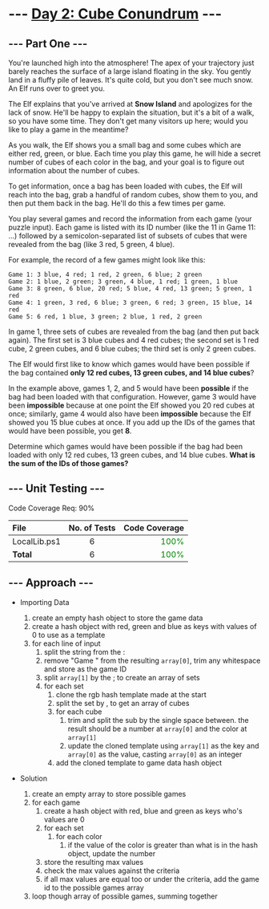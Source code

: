 # --- [Day 2: Cube Conundrum](https://adventofcode.com/2023/day/2) ---
## --- Part One ---
You're launched high into the atmosphere! The apex of your trajectory just barely reaches the surface of a large island floating in the sky. You gently land in a fluffy pile of leaves. It's quite cold, but you don't see much snow. An Elf runs over to greet you.

The Elf explains that you've arrived at **Snow Island** and apologizes for the lack of snow. He'll be happy to explain the situation, but it's a bit of a walk, so you have some time. They don't get many visitors up here; would you like to play a game in the meantime?

As you walk, the Elf shows you a small bag and some cubes which are either red, green, or blue. Each time you play this game, he will hide a secret number of cubes of each color in the bag, and your goal is to figure out information about the number of cubes.

To get information, once a bag has been loaded with cubes, the Elf will reach into the bag, grab a handful of random cubes, show them to you, and then put them back in the bag. He'll do this a few times per game.

You play several games and record the information from each game (your puzzle input). Each game is listed with its ID number (like the 11 in Game 11: ...) followed by a semicolon-separated list of subsets of cubes that were revealed from the bag (like 3 red, 5 green, 4 blue).

For example, the record of a few games might look like this:

```
Game 1: 3 blue, 4 red; 1 red, 2 green, 6 blue; 2 green
Game 2: 1 blue, 2 green; 3 green, 4 blue, 1 red; 1 green, 1 blue
Game 3: 8 green, 6 blue, 20 red; 5 blue, 4 red, 13 green; 5 green, 1 red
Game 4: 1 green, 3 red, 6 blue; 3 green, 6 red; 3 green, 15 blue, 14 red
Game 5: 6 red, 1 blue, 3 green; 2 blue, 1 red, 2 green
```

In game 1, three sets of cubes are revealed from the bag (and then put back again). The first set is 3 blue cubes and 4 red cubes; the second set is 1 red cube, 2 green cubes, and 6 blue cubes; the third set is only 2 green cubes.

The Elf would first like to know which games would have been possible if the bag contained **only 12 red cubes, 13 green cubes, and 14 blue cubes**?

In the example above, games 1, 2, and 5 would have been **possible** if the bag had been loaded with that configuration. However, game 3 would have been **impossible** because at one point the Elf showed you 20 red cubes at once; similarly, game 4 would also have been **impossible** because the Elf showed you 15 blue cubes at once. If you add up the IDs of the games that would have been possible, you get **8**.

Determine which games would have been possible if the bag had been loaded with only 12 red cubes, 13 green cubes, and 14 blue cubes. **What is the sum of the IDs of those games?**

## --- Unit Testing ---

Code Coverage Req: 90%

| File | No. of Tests | Code Coverage |
| :--- | :---: | ---: |
| LocalLib.ps1 | 6 | <span style="color:green">100%</span> |
| **Total** | 6 | <span style="color:green">100%</span> |

## --- Approach ---
- Importing Data
    1. create an empty hash object to store the game data
    2. create a hash object with red, green and blue as keys with values of 0 to use as a template
    3. for each line of input
        1. split the string from the :
        2. remove "Game " from the resulting `array[0]`, trim any whitespace and store as the game ID
        3. split `array[1]` by the ; to create an array of sets
        4. for each set
            1. clone the rgb hash template made at the start
            2. split the set by , to get an array of cubes
            3. for each cube
                1. trim and split the sub by the single space between. the result should be a number at `array[0]` and the color at `array[1]`
                2. update the cloned template using `array[1]` as the key and `array[0]` as the value, casting `array[0]` as an integer
            4. add the cloned template to game data hash object

- Solution
    1. create an empty array to store possible games
    2. for each game
        1. create a hash object with red, blue and green as keys who's values are 0
        2. for each set
            1. for each color
                1. if the value of the color is greater than what is in the hash object, update the number
        3. store the resulting max values
        4. check the max values against the criteria
        5. if all max values are equal too or under the criteria, add the game id to the possible games array
    3. loop though array of possible games, summing together